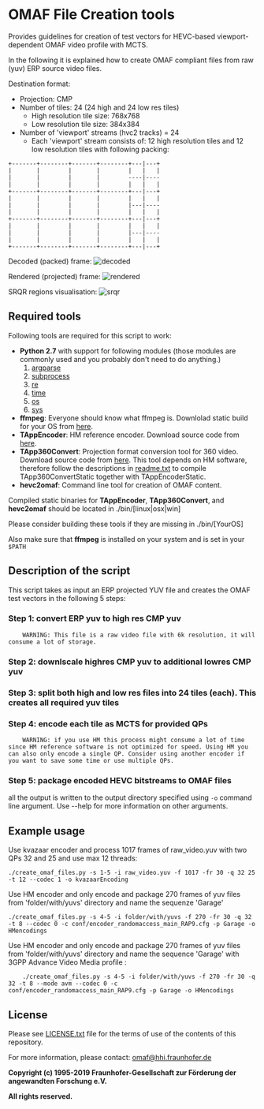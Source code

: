 # OMAF File Creation tools

Provides guidelines for creation of test vectors for HEVC-based viewport-dependent OMAF video profile with MCTS.

In the following it is explained how to create OMAF compliant files from raw (yuv) ERP source video files.

Destination format:

- Projection: CMP
- Number of tiles: 24 (24 high and 24 low res tiles)
  - High resolution tile size: 768x768
  - Low resolution tile size: 384x384
- Number of 'viewport' streams (hvc2 tracks) = 24
  - Each 'viewport' stream consists of: 12 high resolution tiles and 12 low resolution tiles with following packing:

```
+-------+--------+-------+--------+---|---+
|       |        |       |        |   |   |
|       |        |       |        ----|----
|       |        |       |        |   |   |
+-------+--------+-------+--------+---|---+
|       |        |       |        |   |   |
|       |        |       |        |---|----
|       |        |       |        |   |   |
+-------+--------+-------+--------+---|---+
|       |        |       |        |   |   |
|       |        |       |        |---|----
|       |        |       |        |   |   |
+-------+--------+-------+--------+---|---+
```

Decoded (packed) frame:
![decoded](./images/track49_decoded.jpeg "Decoded frame")

Rendered (projected) frame:
![rendered](./images/track49_rendered.jpeg "Decoded frame")

SRQR regions visualisation:
![srqr](./images/srqr.png "SRQP regions")

## Required tools

Following tools are required for this script to work:

- **Python 2.7** with support for following modules (those modules are commonly used and you probably don't need to do anything.)
    1. [argparse](https://docs.python.org/2.7/library/argparse.html)
    2. [subprocess](https://docs.python.org/2.7/library/subprocess.html)
    3. [re](https://docs.python.org/2.7/library/re.html)
    4. [time](https://docs.python.org/2.7/library/time.html)
    5. [os](https://docs.python.org/2.7/library/os.html)
    6. [sys](https://docs.python.org/2.7/library/sys.html)
- **ffmpeg**: Everyone should know what ffmpeg is. Downlolad static build for your OS from [here](https://www.ffmpeg.org/download.html).
- **TAppEncoder**: HM reference encoder. Download source code from [here](https://hevc.hhi.fraunhofer.de/svn/svn_HEVCSoftware/tags/HM-16.19).
- **TApp360Convert**: Projection format conversion tool for 360 video. Download source code from [here](https://jvet.hhi.fraunhofer.de/svn/svn_360Lib/tags/360Lib-5.0). This tool depends on HM software, therefore follow the descriptions in [readme.txt](https://jvet.hhi.fraunhofer.de/svn/svn_360Lib/tags/360Lib-5.0/360Lib-5.0_README.txt) to compile TApp360ConvertStatic together with TAppEncoderStatic.
- **hevc2omaf**: Command line tool for creation of OMAF content.

Compiled static binaries for **TAppEncoder**, **TApp360Convert**, and **hevc2omaf** should be located in ./bin/[linux|osx|win]

Please consider building these tools if they are missing in ./bin/[YourOS]

Also make sure that **ffmpeg** is installed on your system and is set in your `$PATH`

## Description of the script

This script takes as input an ERP projected YUV file and creates the OMAF test vectors in the following 5 steps:

### Step 1: convert ERP yuv to high res CMP yuv

        WARNING: This file is a raw video file with 6k resolution, it will consume a lot of storage.

### Step 2: downlscale highres CMP yuv to additional lowres CMP yuv

### Step 3: split both high and low res files into 24 tiles (each). This creates all required yuv tiles

### Step 4: encode each tile as MCTS for provided QPs

        WARNING: if you use HM this process might consume a lot of time since HM reference software is not optimized for speed. Using HM you can also only encode a single QP. Consider using another encoder if you want to save some time or use multiple QPs.

### Step 5: package encoded HEVC bitstreams to OMAF files

all the output is written to the output directory specified using `-o` command line argument. Use --help for more information on other arguments.

## Example usage

Use kvazaar encoder and process 1017 frames of raw_video.yuv with two QPs 32 and 25 and use max 12 threads:

    ./create_omaf_files.py -s 1-5 -i raw_video.yuv -f 1017 -fr 30 -q 32 25 -t 12 --codec 1 -o kvazaarEncoding

Use HM encoder and only encode and package 270 frames of yuv files from 'folder/with/yuvs' directory and name the sequenze 'Garage'

    ./create_omaf_files.py -s 4-5 -i folder/with/yuvs -f 270 -fr 30 -q 32 -t 8 --codec 0 -c conf/encoder_randomaccess_main_RAP9.cfg -p Garage -o HMencodings

Use HM encoder and only encode and package 270 frames of yuv files from 'folder/with/yuvs' directory and name the sequence 'Garage' with 3GPP Advance Video Media profile :

        ./create_omaf_files.py -s 4-5 -i folder/with/yuvs -f 270 -fr 30 -q 32 -t 8 --mode avm --codec 0 -c conf/encoder_randomaccess_main_RAP9.cfg -p Garage -o HMencodings

## License

Please see [LICENSE.txt](./LICENSE.txt) file for the terms of use of the contents of this repository.

For more information, please contact: omaf@hhi.fraunhofer.de

**Copyright (c) 1995-2019 Fraunhofer-Gesellschaft zur Förderung der angewandten Forschung e.V.**

**All rights reserved.**
